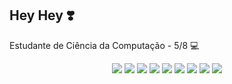 <h2>Hey Hey ❣️</h2>

Estudante de Ciência da Computação - 5/8 💻  


<p align="center">
<a target="_blank" href="https://img.shields.io/badge/HTML5-E34F26?style=for-the-badge&logo=html5&logoColor=white"><img src="https://img.shields.io/badge/HTML5-E34F26?style=for-the-badge&logo=html5&logoColor=white" style="max-width: 100%;"></a>
  <a target="_blank" href="https://img.shields.io/badge/CSS3-1572B6?style=for-the-badge&logo=css3&logoColor=white"><img src="https://img.shields.io/badge/CSS3-1572B6?style=for-the-badge&logo=css3&logoColor=white" style="max-width: 100%;"></a>
  <a target="_blank" href="https://img.shields.io/badge/JavaScript-F7DF1E?style=for-the-badge&logo=javascript&logoColor=black"><img src="https://img.shields.io/badge/JavaScript-F7DF1E?style=for-the-badge&logo=javascript&logoColor=black" style="max-width: 100%;"></a>
  <a target="_blank" href="https://img.shields.io/badge/C-00599C?style=for-the-badge&logo=c&logoColor=white"><img src="https://img.shields.io/badge/C-00599C?style=for-the-badge&logo=c&logoColor=white" style="max-width: 100%;"></a>
  <a target="_blank" href="https://img.shields.io/badge/Python-14354C?style=for-the-badge&logo=python&logoColor=white"><img src="https://img.shields.io/badge/Python-14354C?style=for-the-badge&logo=python&logoColor=white" style="max-width: 100%;"></a>
  <a target="_blank" href="https://img.shields.io/badge/C%23-239120?style=for-the-badge&logo=c-sharp&logoColor=white"><img src="https://img.shields.io/badge/C%23-239120?style=for-the-badge&logo=c-sharp&logoColor=white" style="max-width: 100%;"></a>
  <a target="_blank" href="https://img.shields.io/badge/GIT-E44C30?style=for-the-badge&logo=git&logoColor=white"><img src="https://img.shields.io/badge/GIT-E44C30?style=for-the-badge&logo=git&logoColor=white" style="max-width: 100%;"></a>
  <a target="_blank" href="https://img.shields.io/badge/Windows-000?style=for-the-badge&logo=windows&logoColor=2CA5E0"><img src="https://img.shields.io/badge/Windows-000?style=for-the-badge&logo=windows&logoColor=2CA5E0" style="max-width: 100%;"></a>
  <a target="_blank" href="https://img.shields.io/badge/Vscode-007ACC?style=for-the-badge&logo=visual-studio-code&logoColor=white"><img src="https://img.shields.io/badge/Vscode-007ACC?style=for-the-badge&logo=visual-studio-code&logoColor=white"  style="max-width: 100%;"></a>
</p>

